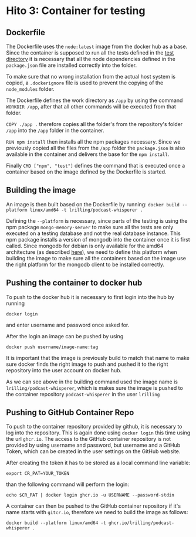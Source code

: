 # Hito 3: Container for testing 

## Dockerfile
The Dockerfile uses the `node:latest` image from the docker hub as a base. 
Since the container is supposed to run all the tests defined in the [test directory](/app/test/) it is necessary that all the node dependencies defined in the `package.json` file are installed correctly into the folder. 

To make sure that no wrong installation from the actual host system is copied, a `.dockerignore` file is used to prevent the copying of the `node_modules` folder.

The Dockerfile defines the work directory as `/app` by using the command `WORKDIR /app`, after that all other commands will be executed from that folder.

`COPY ./app .` therefore copies all the folder's from the repository's folder `/app` into the `/app` folder in the container.

`RUN npm install` then installs all the npm packages necessary. Since we previously copied all the files from the `/app` folder the `package.json` is also available in the container and delivers the base for the `npm install`.


Finally `CMD ["npm", "test"]` defines the command that is executed once a container based on the image defined by the Dockerfile is started.

## Building the image
An image is then built based on the Dockerfile by running:
`docker build --platform linux/amd64 -t lrilling/podcast-whisperer .`

Defining the `--platform` is necessary, since parts of the testing is using the npm package `mongo-memory-server` to make sure all the tests are only executed on a testing database and not the real database instance. This npm package installs a version of mongodb into the container once it is first called. Since mongodb for debian is only available for the amd64 architecture (as described [here](https://www.mongodb.com/download-center/community/releases)), we need to define this platform when building the image to make sure all the containers based on the image use the right platform for the mongodb client to be installed correctly. 

## Pushing the container to docker hub
To push to the docker hub it is necessary to first login into the hub by running
```
docker login
```
and enter username and password once asked for. 

After the login an image can be pushed by using 
```
docker push username/image-name:tag
```

It is important that the image is previously build to match that name to make sure docker finds the right image to push and pushed it to the right repository into the user account on docker hub.

As we can see above in the building command used the image name is `lrilling/podcast-whisperer`, which is makes sure the image is pushed to the container repository `podcast-whisperer` in the user `lrilling`

## Pushing to GitHub Container Repo
To push to the container repository provided by github, it is necessary to log into the repository. This is again done using `docker login` this time using the url `ghcr.io`. The access to the GitHub container repository is not provided by using username and password, but username and a GitHub Token, which can be created in the user settings on the GitHub website. 

After creating the token it has to be stored as a local command line variable:
```
export CR_PAT=YOUR_TOKEN
```

than the following command will perform the login:
```
echo $CR_PAT | docker login ghcr.io -u USERNAME --password-stdin
```

A container can then be pushed to the GitHub container repository if it's name starts with `gitcr.io`, therefore we need to build the image as follows: 
```
docker build --platform linux/amd64 -t ghcr.io/lrilling/podcast-whisperer .

```